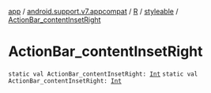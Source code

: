 [app](../../../index.md) / [android.support.v7.appcompat](../../index.md) / [R](../index.md) / [styleable](index.md) / [ActionBar_contentInsetRight](./-action-bar_content-inset-right.md)

# ActionBar_contentInsetRight

`static val ActionBar_contentInsetRight: `[`Int`](https://kotlinlang.org/api/latest/jvm/stdlib/kotlin/-int/index.html)
`static val ActionBar_contentInsetRight: `[`Int`](https://kotlinlang.org/api/latest/jvm/stdlib/kotlin/-int/index.html)